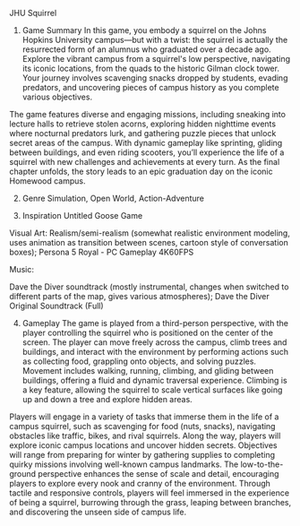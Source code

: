 JHU Squirrel
1. Game Summary
In this game, you embody a squirrel on the Johns Hopkins University campus—but with a twist: the squirrel is actually the resurrected form of an alumnus who graduated over a decade ago. Explore the vibrant campus from a squirrel's low perspective, navigating its iconic locations, from the quads to the historic Gilman clock tower. Your journey involves scavenging snacks dropped by students, evading predators, and uncovering pieces of campus history as you complete various objectives.

The game features diverse and engaging missions, including sneaking into lecture halls to retrieve stolen acorns, exploring hidden nighttime events where nocturnal predators lurk, and gathering puzzle pieces that unlock secret areas of the campus. With dynamic gameplay like sprinting, gliding between buildings, and even riding scooters, you’ll experience the life of a squirrel with new challenges and achievements at every turn. As the final chapter unfolds, the story leads to an epic graduation day on the iconic Homewood campus.

2. Genre
Simulation, Open World, Action-Adventure

3. Inspiration
Untitled Goose Game

Visual Art: Realism/semi-realism (somewhat realistic environment modeling, uses animation as transition between scenes, cartoon style of conversation boxes); Persona 5 Royal - PC Gameplay 4K60FPS

Music:

Dave the Diver soundtrack (mostly instrumental, changes when switched to different parts of the map, gives various atmospheres); Dave the Diver Original Soundtrack (Full) 

4. Gameplay
The game is played from a third-person perspective, with the player controlling the squirrel who is positioned on the center of the screen. The player can move freely across the campus, climb trees and buildings, and interact with the environment by performing actions such as collecting food, grappling onto objects, and solving puzzles. Movement includes walking, running, climbing, and gliding between buildings, offering a fluid and dynamic traversal experience. Climbing is a key feature, allowing the squirrel to scale vertical surfaces like going up and down a tree and explore hidden areas.

Players will engage in a variety of tasks that immerse them in the life of a campus squirrel, such as scavenging for food (nuts, snacks), navigating obstacles like traffic, bikes, and rival squirrels. Along the way, players will explore iconic campus locations and uncover hidden secrets. Objectives will range from preparing for winter by gathering supplies to completing quirky missions involving well-known campus landmarks. The low-to-the-ground perspective enhances the sense of scale and detail, encouraging players to explore every nook and cranny of the environment. Through tactile and responsive controls, players will feel immersed in the experience of being a squirrel, burrowing through the grass, leaping between branches, and discovering the unseen side of campus life.
